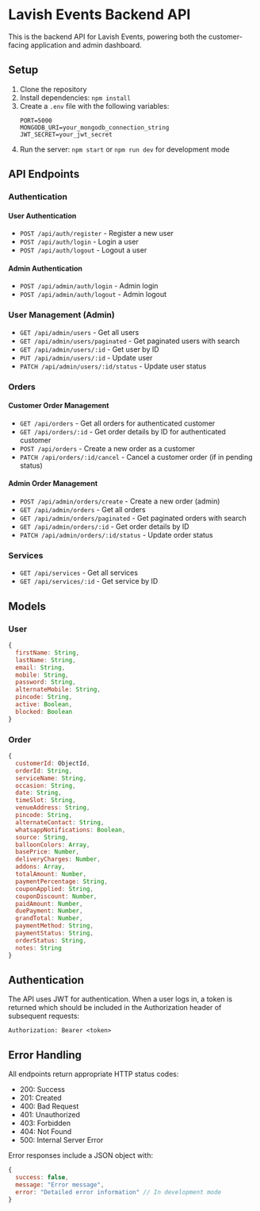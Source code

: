 # Lavish Events Backend API

This is the backend API for Lavish Events, powering both the customer-facing application and admin dashboard.

## Setup

1. Clone the repository
2. Install dependencies: `npm install`
3. Create a `.env` file with the following variables:
   ```
   PORT=5000
   MONGODB_URI=your_mongodb_connection_string
   JWT_SECRET=your_jwt_secret
   ```
4. Run the server: `npm start` or `npm run dev` for development mode

## API Endpoints

### Authentication

#### User Authentication
- `POST /api/auth/register` - Register a new user
- `POST /api/auth/login` - Login a user
- `POST /api/auth/logout` - Logout a user

#### Admin Authentication
- `POST /api/admin/auth/login` - Admin login
- `POST /api/admin/auth/logout` - Admin logout

### User Management (Admin)
- `GET /api/admin/users` - Get all users
- `GET /api/admin/users/paginated` - Get paginated users with search
- `GET /api/admin/users/:id` - Get user by ID
- `PUT /api/admin/users/:id` - Update user
- `PATCH /api/admin/users/:id/status` - Update user status

### Orders

#### Customer Order Management
- `GET /api/orders` - Get all orders for authenticated customer
- `GET /api/orders/:id` - Get order details by ID for authenticated customer
- `POST /api/orders` - Create a new order as a customer
- `PATCH /api/orders/:id/cancel` - Cancel a customer order (if in pending status)

#### Admin Order Management
- `POST /api/admin/orders/create` - Create a new order (admin)
- `GET /api/admin/orders` - Get all orders
- `GET /api/admin/orders/paginated` - Get paginated orders with search
- `GET /api/admin/orders/:id` - Get order details by ID
- `PATCH /api/admin/orders/:id/status` - Update order status

### Services
- `GET /api/services` - Get all services
- `GET /api/services/:id` - Get service by ID

## Models

### User
```javascript
{
  firstName: String,
  lastName: String,
  email: String,
  mobile: String,
  password: String,
  alternateMobile: String,
  pincode: String,
  active: Boolean,
  blocked: Boolean
}
```

### Order
```javascript
{
  customerId: ObjectId,
  orderId: String,
  serviceName: String,
  occasion: String,
  date: String,
  timeSlot: String,
  venueAddress: String,
  pincode: String,
  alternateContact: String,
  whatsappNotifications: Boolean,
  source: String,
  balloonColors: Array,
  basePrice: Number,
  deliveryCharges: Number,
  addons: Array,
  totalAmount: Number,
  paymentPercentage: String,
  couponApplied: String,
  couponDiscount: Number,
  paidAmount: Number,
  duePayment: Number,
  grandTotal: Number,
  paymentMethod: String,
  paymentStatus: String,
  orderStatus: String,
  notes: String
}
```

## Authentication

The API uses JWT for authentication. When a user logs in, a token is returned which should be included in the Authorization header of subsequent requests:

```
Authorization: Bearer <token>
```

## Error Handling

All endpoints return appropriate HTTP status codes:
- 200: Success
- 201: Created
- 400: Bad Request
- 401: Unauthorized
- 403: Forbidden
- 404: Not Found
- 500: Internal Server Error

Error responses include a JSON object with:
```javascript
{
  success: false,
  message: "Error message",
  error: "Detailed error information" // In development mode
}
```




